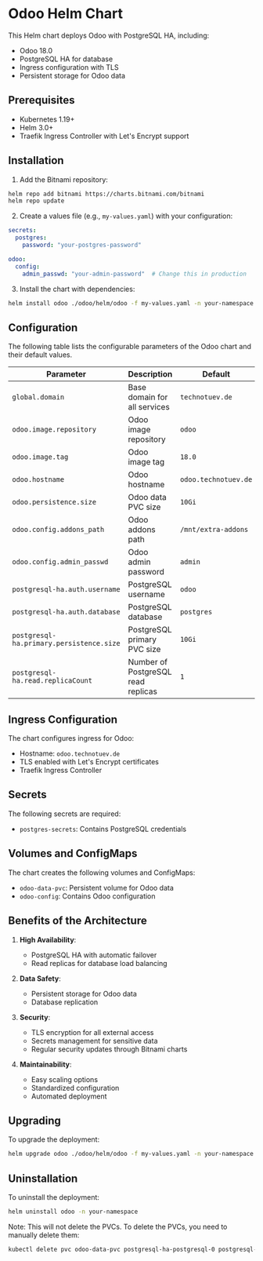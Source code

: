 # Odoo Helm Chart

This Helm chart deploys Odoo with PostgreSQL HA, including:
- Odoo 18.0
- PostgreSQL HA for database
- Ingress configuration with TLS
- Persistent storage for Odoo data

## Prerequisites

- Kubernetes 1.19+
- Helm 3.0+
- Traefik Ingress Controller with Let's Encrypt support

## Installation

1. Add the Bitnami repository:
```bash
helm repo add bitnami https://charts.bitnami.com/bitnami
helm repo update
```

2. Create a values file (e.g., `my-values.yaml`) with your configuration:
```yaml
secrets:
  postgres:
    password: "your-postgres-password"

odoo:
  config:
    admin_passwd: "your-admin-password"  # Change this in production
```

3. Install the chart with dependencies:
```bash
helm install odoo ./odoo/helm/odoo -f my-values.yaml -n your-namespace
```

## Configuration

The following table lists the configurable parameters of the Odoo chart and their default values.

| Parameter | Description | Default |
|-----------|-------------|---------|
| `global.domain` | Base domain for all services | `technotuev.de` |
| `odoo.image.repository` | Odoo image repository | `odoo` |
| `odoo.image.tag` | Odoo image tag | `18.0` |
| `odoo.hostname` | Odoo hostname | `odoo.technotuev.de` |
| `odoo.persistence.size` | Odoo data PVC size | `10Gi` |
| `odoo.config.addons_path` | Odoo addons path | `/mnt/extra-addons` |
| `odoo.config.admin_passwd` | Odoo admin password | `admin` |
| `postgresql-ha.auth.username` | PostgreSQL username | `odoo` |
| `postgresql-ha.auth.database` | PostgreSQL database | `postgres` |
| `postgresql-ha.primary.persistence.size` | PostgreSQL primary PVC size | `10Gi` |
| `postgresql-ha.read.replicaCount` | Number of PostgreSQL read replicas | `1` |

## Ingress Configuration

The chart configures ingress for Odoo:
- Hostname: `odoo.technotuev.de`
- TLS enabled with Let's Encrypt certificates
- Traefik Ingress Controller

## Secrets

The following secrets are required:
- `postgres-secrets`: Contains PostgreSQL credentials

## Volumes and ConfigMaps

The chart creates the following volumes and ConfigMaps:
- `odoo-data-pvc`: Persistent volume for Odoo data
- `odoo-config`: Contains Odoo configuration

## Benefits of the Architecture

1. **High Availability**:
   - PostgreSQL HA with automatic failover
   - Read replicas for database load balancing

2. **Data Safety**:
   - Persistent storage for Odoo data
   - Database replication

3. **Security**:
   - TLS encryption for all external access
   - Secrets management for sensitive data
   - Regular security updates through Bitnami charts

4. **Maintainability**:
   - Easy scaling options
   - Standardized configuration
   - Automated deployment

## Upgrading

To upgrade the deployment:
```bash
helm upgrade odoo ./odoo/helm/odoo -f my-values.yaml -n your-namespace
```

## Uninstallation

To uninstall the deployment:
```bash
helm uninstall odoo -n your-namespace
```

Note: This will not delete the PVCs. To delete the PVCs, you need to manually delete them:
```bash
kubectl delete pvc odoo-data-pvc postgresql-ha-postgresql-0 postgresql-ha-postgresql-1 -n your-namespace
``` 